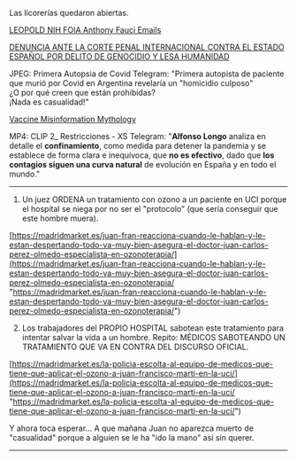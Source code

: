
Las licorerías quedaron abiertas. 

[LEOPOLD NIH FOIA Anthony Fauci Emails](https://www.documentcloud.org/documents/20793561-leopold-nih-foia-anthony-fauci-emails)

[DENUNCIA ANTE LA CORTE PENAL INTERNACIONAL CONTRA EL ESTADO ESPAÑOL POR DELITO DE GENOCIDIO Y LESA HUMANIDAD ](https://www.apuir.com/2021/05/denuncia-ante-la-corte-penal.html?m=1)

JPEG: Primera Autopsia de Covid
Telegram: "Primera autopista de paciente que murió por Covid en Argentina revelaría un "homicidio culposo"  
  ¿O por qué creen que están prohibidas?  
  ¡Nada es casualidad!"

[Vaccine Misinformation Mythology](https://odysee.com/@drsambailey:c/Vaccine-Misinformation-Mythology:5)

MP4: CLIP 2_ Restricciones - XS
Telegram: "**Alfonso Longo** analiza en detalle el **confinamiento**, como medida para detener la pandemia y se establece de forma clara e inequívoca, que **no es efectivo**, dado que **los contagios siguen una curva natural** de evolución en España y en todo el mundo."

----------------------
1. Un juez ORDENA un tratamiento con ozono a un paciente en UCI porque el hospital se niega por no ser el "protocolo" (que sería conseguir que este hombre muera).  
  
[https://madridmarket.es/juan-fran-reacciona-cuando-le-hablan-y-le-estan-despertando-todo-va-muy-bien-asegura-el-doctor-juan-carlos-perez-olmedo-especialista-en-ozonoterapia/](https://madridmarket.es/juan-fran-reacciona-cuando-le-hablan-y-le-estan-despertando-todo-va-muy-bien-asegura-el-doctor-juan-carlos-perez-olmedo-especialista-en-ozonoterapia/ "https://madridmarket.es/juan-fran-reacciona-cuando-le-hablan-y-le-estan-despertando-todo-va-muy-bien-asegura-el-doctor-juan-carlos-perez-olmedo-especialista-en-ozonoterapia/")  
  
2. Los trabajadores del PROPIO HOSPITAL sabotean este tratamiento para intentar salvar la vida a un hombre. Repito: MÉDICOS SABOTEANDO UN TRATAMIENTO QUE VA EN CONTRA DEL DISCURSO OFICIAL.  
  
[https://madridmarket.es/la-policia-escolta-al-equipo-de-medicos-que-tiene-que-aplicar-el-ozono-a-juan-francisco-marti-en-la-uci/](https://madridmarket.es/la-policia-escolta-al-equipo-de-medicos-que-tiene-que-aplicar-el-ozono-a-juan-francisco-marti-en-la-uci/ "https://madridmarket.es/la-policia-escolta-al-equipo-de-medicos-que-tiene-que-aplicar-el-ozono-a-juan-francisco-marti-en-la-uci/")  
  
Y ahora toca esperar... A que mañana Juan no aparezca muerto de "casualidad" porque a alguien se le ha "ido la mano" así sin querer.

-------------------